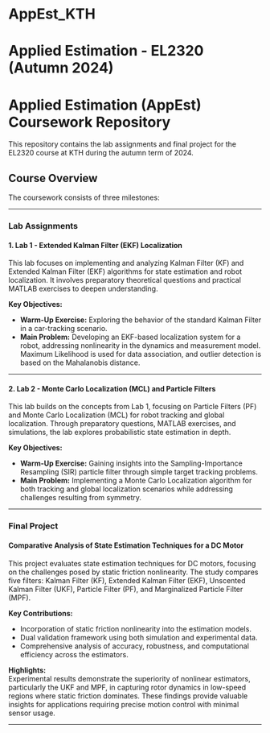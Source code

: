 # AppEst_KTH

# Applied Estimation - EL2320 (Autumn 2024)

# Applied Estimation (AppEst) Coursework Repository

This repository contains the lab assignments and final project for the EL2320 course at KTH during the autumn term of 2024.

## Course Overview

The coursework consists of three milestones:

---

### Lab Assignments

#### 1. **Lab 1 - Extended Kalman Filter (EKF) Localization**  
This lab focuses on implementing and analyzing Kalman Filter (KF) and Extended Kalman Filter (EKF) algorithms for state estimation and robot localization. It involves preparatory theoretical questions and practical MATLAB exercises to deepen understanding.

**Key Objectives:**
- **Warm-Up Exercise:** Exploring the behavior of the standard Kalman Filter in a car-tracking scenario.  
- **Main Problem:** Developing an EKF-based localization system for a robot, addressing nonlinearity in the dynamics and measurement model. Maximum Likelihood is used for data association, and outlier detection is based on the Mahalanobis distance.

---

#### 2. **Lab 2 - Monte Carlo Localization (MCL) and Particle Filters**  
This lab builds on the concepts from Lab 1, focusing on Particle Filters (PF) and Monte Carlo Localization (MCL) for robot tracking and global localization. Through preparatory questions, MATLAB exercises, and simulations, the lab explores probabilistic state estimation in depth.

**Key Objectives:**
- **Warm-Up Exercise:** Gaining insights into the Sampling-Importance Resampling (SIR) particle filter through simple target tracking problems.  
- **Main Problem:** Implementing a Monte Carlo Localization algorithm for both tracking and global localization scenarios while addressing challenges resulting from symmetry.

---

### Final Project

#### **Comparative Analysis of State Estimation Techniques for a DC Motor**  
This project evaluates state estimation techniques for DC motors, focusing on the challenges posed by static friction nonlinearity. The study compares five filters: Kalman Filter (KF), Extended Kalman Filter (EKF), Unscented Kalman Filter (UKF), Particle Filter (PF), and Marginalized Particle Filter (MPF).

**Key Contributions:**
- Incorporation of static friction nonlinearity into the estimation models.  
- Dual validation framework using both simulation and experimental data.  
- Comprehensive analysis of accuracy, robustness, and computational efficiency across the estimators.  

**Highlights:**  
Experimental results demonstrate the superiority of nonlinear estimators, particularly the UKF and MPF, in capturing rotor dynamics in low-speed regions where static friction dominates. These findings provide valuable insights for applications requiring precise motion control with minimal sensor usage.

---

